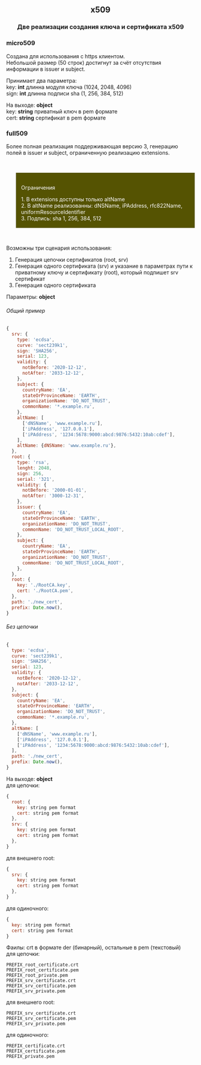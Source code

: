 <div align=center><h2>x509</h2></div>

<div align=center><h3>Две реализации создания ключа и сертификата х509</h3></div>

### micro509
Создана для использования с https клиентом.\
Небольшой размер (50 строк) достигнут за счёт отсутствия информации в issuer и subject.

Принимает два параметра:\
key: <b>int</b> длинна модуля ключа (1024, 2048, 4096)\
sign: <b>int</b> длинна подписи sha (1, 256, 384, 512)

На выходе: <b>object</b>\
key:  <b>string</b> приватный ключ в pem формате\
cert: <b>string</b> сертификат в pem формате

### full509
Более полная реализация поддерживающая версию 3, генерацию полей в issuer и subject, ограниченную реализацию extensions.

<br>
<blockquote style="background:#555302; color: white">
  <br>
    <p>Ограничения</p>
    1. В extensions доступны только altName<br>
    2. В altName реализованны: dNSName, iPAddress, rfc822Name, uniformResourceIdentifier<br>
    3. Подпись: sha 1, 256, 384, 512
  <br><br>
</blockquote>
<br>

Возможны три сценария использования:

1. Генерация цепочки сертификатов (root, srv)
2. Генерация одного сертификата (srv) и указание в параметрах пути к приватному ключу и сертификату (root), который подпишет srv сертификат
3. Генерация одного сертификата

Параметры: <b>object</b>
###### Общий пример
```js
{
  srv: {
    type: 'ecdsa',
    curve: 'sect239k1',
    sign: 'SHA256',
    serial: 123,
    validity: {
      notBefore: '2020-12-12',
      notAfter: '2033-12-12',
    },
    subject: {
      countryName: 'EA',
      stateOrProvinceName: 'EARTH',
      organizationName: 'DO_NOT_TRUST', 
      commonName: '*.example.ru',
    },
    altName: [
      ['dNSName', 'www.example.ru'],
      ['iPAddress', '127.0.0.1'],
      ['iPAddress', '1234:5678:9000:abcd:9876:5432:10ab:cdef'],
    ],
    altName: {dNSName: 'www.example.ru'},
  },
  root: {
    type: 'rsa',
    lenght: 2048,
    sign: 256,
    serial: '321',
    validity: {
      notBefore: '2000-01-01',
      notAfter: '3000-12-31',
    },
    issuer: {
      countryName: 'EA',
      stateOrProvinceName: 'EARTH',
      organizationName: 'DO_NOT_TRUST', 
      commonName: 'DO_NOT_TRUST_LOCAL_ROOT',
    },
    subject: {
      countryName: 'EA',
      stateOrProvinceName: 'EARTH',
      organizationName: 'DO_NOT_TRUST', 
      commonName: 'DO_NOT_TRUST_LOCAL_ROOT',
    },
  },
  root: {
    key: './RootCA.key',
    cert: './RootCA.pem',
  },
  path: './new_cert',
  prefix: Date.now(),
}
```
###### Без цепочки
```js
{
  type: 'ecdsa',
  curve: 'sect239k1',
  sign: 'SHA256',
  serial: 123,
  validity: {
    notBefore: '2020-12-12',
    notAfter: '2033-12-12',
  },
  subject: {
    countryName: 'EA',
    stateOrProvinceName: 'EARTH',
    organizationName: 'DO_NOT_TRUST', 
    commonName: '*.example.ru',
  },
  altName: [
    ['dNSName', 'www.example.ru'],
    ['iPAddress', '127.0.0.1'],
    ['iPAddress', '1234:5678:9000:abcd:9876:5432:10ab:cdef'],
  ],
  path: './new_cert',
  prefix: Date.now(),
}
```

На выходе: <b>object</b>\
для цепочки:
```js
{
  root: {
    key: string pem format
    cert: string pem format
  },
  srv: {
    key: string pem format
    cert: string pem format
  },
}
```
для внешнего root:
```js
{
  srv: {
    key: string pem format
    cert: string pem format
  },
}
```
для одиночного:
```js
{
  key: string pem format
  cert: string pem format
}
```

Фаилы:
crt в формате der (бинарный), остальные в pem (текстовый)\
для цепочки:
```
PREFIX_root_certificate.crt
PREFIX_root_certificate.pem
PREFIX_root_private.pem
PREFIX_srv_certificate.crt
PREFIX_srv_certificate.pem
PREFIX_srv_private.pem
```
для внешнего root:
```
PREFIX_srv_certificate.crt
PREFIX_srv_certificate.pem
PREFIX_srv_private.pem
```
для одиночного:
```
PREFIX_certificate.crt
PREFIX_certificate.pem
PREFIX_private.pem
```
